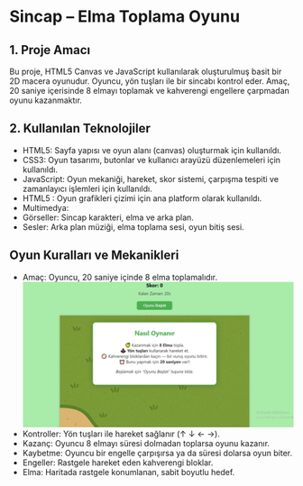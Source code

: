 # Sincap – Elma Toplama Oyunu
## 1. Proje Amacı
Bu proje, HTML5 Canvas ve JavaScript kullanılarak oluşturulmuş basit bir 2D macera oyunudur. Oyuncu, yön tuşları ile bir sincabı kontrol eder. Amaç, 20 saniye içerisinde 8 elmayı toplamak ve kahverengi engellere çarpmadan oyunu kazanmaktır.

## 2. Kullanılan Teknolojiler
-	HTML5: Sayfa yapısı ve oyun alanı (canvas) oluşturmak için kullanıldı.
-	CSS3: Oyun tasarımı, butonlar ve kullanıcı arayüzü düzenlemeleri için kullanıldı.
-	JavaScript: Oyun mekaniği, hareket, skor sistemi, çarpışma tespiti ve zamanlayıcı işlemleri için kullanıldı.
-	HTML5 <canvas>: Oyun grafikleri çizimi için ana platform olarak kullanıldı.
-	Multimedya:
-	Görseller: Sincap karakteri, elma ve arka plan.
- Sesler: Arka plan müziği, elma toplama sesi, oyun bitiş sesi.

## Oyun Kuralları ve Mekanikleri
-	Amaç: Oyuncu, 20 saniye içinde 8 elma toplamalıdır.
  ![image alt](https://github.com/Rima2002/rimafaraheleuch.github.io/blob/main/screenshot0.PNG)
-	Kontroller: Yön tuşları ile hareket sağlanır (↑ ↓ ← →).
-	Kazanç: Oyuncu 8 elmayı süresi dolmadan toplarsa oyunu kazanır.
-	Kaybetme: Oyuncu bir engelle çarpışırsa ya da süresi dolarsa oyun biter.
-	Engeller: Rastgele hareket eden kahverengi bloklar.
-	Elma: Haritada rastgele konumlanan, sabit boyutlu hedef.



